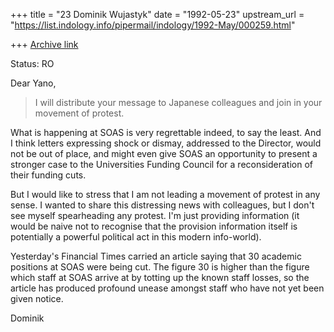 +++
title = "23 Dominik Wujastyk"
date = "1992-05-23"
upstream_url = "https://list.indology.info/pipermail/indology/1992-May/000259.html"

+++
[Archive link](https://list.indology.info/pipermail/indology/1992-May/000259.html)

Status: RO

Dear Yano,
 > I will distribute your message to Japanese colleagues and
 > join in your movement of protest.

What is happening at SOAS is very regrettable indeed, to say the least.
And I think letters expressing shock or dismay, addressed to the Director,
would not be out of place, and might even give SOAS an opportunity
to present a stronger case to the Universities Funding Council
for a reconsideration of their funding cuts.

But I would like to stress that I am not leading a movement of protest
in any sense.  I wanted to share this distressing news with colleagues,
but I don't see myself spearheading any protest.  I'm just providing
information (it would be naive not to recognise that the provision
information itself is potentially a powerful political act
in this modern info-world).

Yesterday's Financial Times carried an article saying that 30 academic
positions at SOAS were being cut.  The figure 30 is higher than
the figure which staff at SOAS arrive at by totting up the known
staff losses, so the article has produced profound unease amongst
staff who have not yet been given notice.

Dominik






